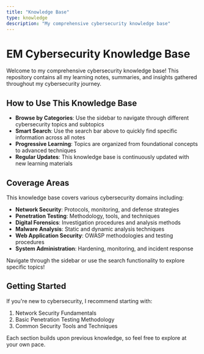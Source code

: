 ```yaml
---
title: "Knowledge Base"
type: knowledge
description: "My comprehensive cybersecurity knowledge base"
---
```


# EM Cybersecurity Knowledge Base

Welcome to my comprehensive cybersecurity knowledge base! This repository contains all my learning notes, summaries, and insights gathered throughout my cybersecurity journey.

## How to Use This Knowledge Base

- **Browse by Categories**: Use the sidebar to navigate through different cybersecurity topics and subtopics
- **Smart Search**: Use the search bar above to quickly find specific information across all notes
- **Progressive Learning**: Topics are organized from foundational concepts to advanced techniques
- **Regular Updates**: This knowledge base is continuously updated with new learning materials

## Coverage Areas

This knowledge base covers various cybersecurity domains including:

- **Network Security**: Protocols, monitoring, and defense strategies
- **Penetration Testing**: Methodology, tools, and techniques
- **Digital Forensics**: Investigation procedures and analysis methods
- **Malware Analysis**: Static and dynamic analysis techniques
- **Web Application Security**: OWASP methodologies and testing procedures
- **System Administration**: Hardening, monitoring, and incident response

Navigate through the sidebar or use the search functionality to explore specific topics!

## Getting Started

If you're new to cybersecurity, I recommend starting with:
1. Network Security Fundamentals
2. Basic Penetration Testing Methodology
3. Common Security Tools and Techniques

Each section builds upon previous knowledge, so feel free to explore at your own pace.
